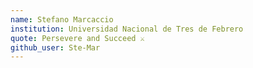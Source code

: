 ```yaml
---
name: Stefano Marcaccio
institution: Universidad Nacional de Tres de Febrero
quote: Persevere and Succeed ⚔
github_user: Ste-Mar
---
```


